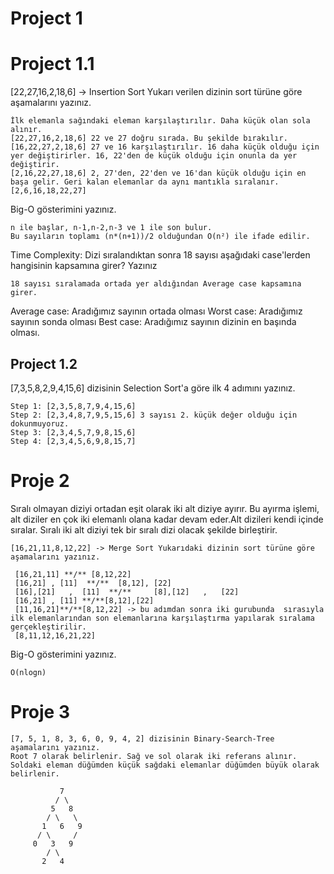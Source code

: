 # Project 1
# Project 1.1
[22,27,16,2,18,6] -> Insertion Sort Yukarı verilen dizinin sort türüne göre aşamalarını yazınız.

```
İlk elemanla sağındaki eleman karşılaştırılır. Daha küçük olan sola alınır.
[22,27,16,2,18,6] 22 ve 27 doğru sırada. Bu şekilde bırakılır.
[16,22,27,2,18,6] 27 ve 16 karşılaştırılır. 16 daha küçük olduğu için yer değiştirirler. 16, 22'den de küçük olduğu için onunla da yer değiştirir.
[2,16,22,27,18,6] 2, 27'den, 22'den ve 16'dan küçük olduğu için en başa gelir. Geri kalan elemanlar da aynı mantıkla sıralanır.
[2,6,16,18,22,27] 
```
Big-O gösterimini yazınız.
```
n ile başlar, n-1,n-2,n-3 ve 1 ile son bulur. 
Bu sayıların toplamı (n*(n+1))/2 olduğundan O(n²) ile ifade edilir.
```

Time Complexity: Dizi sıralandıktan sonra 18 sayısı aşağıdaki case'lerden hangisinin kapsamına girer? Yazınız
```
18 sayısı sıralamada ortada yer aldığından Average case kapsamına girer.
```
Average case: Aradığımız sayının ortada olması
Worst case: Aradığımız sayının sonda olması
Best case: Aradığımız sayının dizinin en başında olması.
## Project 1.2
[7,3,5,8,2,9,4,15,6] dizisinin Selection Sort'a göre ilk 4 adımını yazınız.
```
Step 1: [2,3,5,8,7,9,4,15,6] 
Step 2: [2,3,4,8,7,9,5,15,6] 3 sayısı 2. küçük değer olduğu için dokunmuyoruz.
Step 3: [2,3,4,5,7,9,8,15,6] 
Step 4: [2,3,4,5,6,9,8,15,7]
```
# Proje 2
Sıralı olmayan diziyi ortadan eşit olarak iki alt diziye ayırır.
Bu ayırma işlemi, alt diziler en çok iki elemanlı olana kadar devam eder.Alt dizileri kendi içinde sıralar.
Sıralı iki alt diziyi tek bir sıralı dizi olacak şekilde birleştirir. 

```
[16,21,11,8,12,22] -> Merge Sort Yukarıdaki dizinin sort türüne göre aşamalarını yazınız.

 [16,21,11] **/** [8,12,22]
 [16,21] , [11]  **/**  [8,12], [22]
 [16],[21]   ,  [11]  **/**     [8],[12]   ,   [22]
 [16,21] , [11] **/**[8,12],[22]
 [11,16,21]**/**[8,12,22] -> bu adımdan sonra iki gurubunda  sırasıyla ilk elemanlarından son elemanlarına karşılaştırma yapılarak sıralama gerçekleştirilir.
 [8,11,12,16,21,22] 

```
Big-O gösterimini yazınız.

```
O(nlogn)
```
# Proje 3
```
[7, 5, 1, 8, 3, 6, 0, 9, 4, 2] dizisinin Binary-Search-Tree aşamalarını yazınız.
Root 7 olarak belirlenir. Sağ ve sol olarak iki referans alınır. Soldaki eleman düğümden küçük sağdaki elemanlar düğümden büyük olarak belirlenir.

           7
          / \
         5   8
        / \   \
       1   6   9
      / \     /
     0   3   9
        / \
       2   4

```
